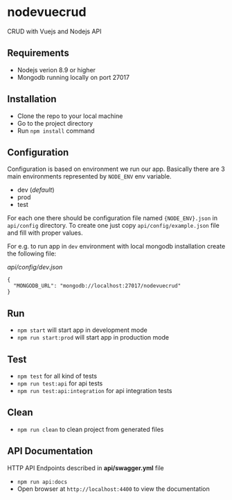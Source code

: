 # nodevuecrud
CRUD with Vuejs and Nodejs API

## Requirements
- Nodejs verion 8.9 or higher
- Mongodb running locally on port 27017

## Installation
- Clone the repo to your local machine
- Go to the project directory
- Run `npm install` command

## Configuration
Configuration is based on environment we run our app. Basically there are 3 main environments represented by `NODE_ENV` env variable.

- dev (*default*)
- prod
- test

For each one there should be configuration file named `{NODE_ENV}.json` in `api/config` directory. To create one just copy `api/config/example.json` file and fill with proper values.

For e.g. to run app in `dev` environment with local mongodb installation create the following file:

*api/config/dev.json*
```
{
  "MONGODB_URL": "mongodb://localhost:27017/nodevuecrud"
}
```

## Run
- `npm start` will start app in development mode
- `npm run start:prod` will start app in production mode

## Test
- `npm test` for all kind of tests
- `npm run test:api` for api tests
- `npm run test:api:integration` for api integration tests

## Clean
- `npm run clean` to clean project from generated files

## API Documentation
HTTP API Endpoints described in **api/swagger.yml** file
- `npm run api:docs`
- Open browser at `http://localhost:4400` to view the documentation
